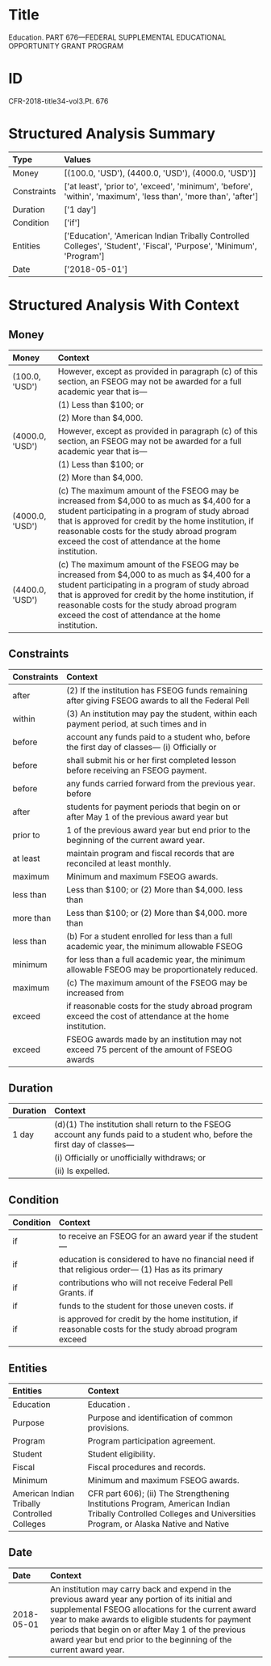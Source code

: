 # Title

 Education. PART 676—FEDERAL SUPPLEMENTAL EDUCATIONAL OPPORTUNITY GRANT PROGRAM


# ID

 CFR-2018-title34-vol3.Pt. 676


# Structured Analysis Summary

| Type        | Values                                                                                                              |
|:------------|:--------------------------------------------------------------------------------------------------------------------|
| Money       | [(100.0, 'USD'), (4400.0, 'USD'), (4000.0, 'USD')]                                                                  |
| Constraints | ['at least', 'prior to', 'exceed', 'minimum', 'before', 'within', 'maximum', 'less than', 'more than', 'after']     |
| Duration    | ['1 day']                                                                                                           |
| Condition   | ['if']                                                                                                              |
| Entities    | ['Education', 'American Indian Tribally Controlled Colleges', 'Student', 'Fiscal', 'Purpose', 'Minimum', 'Program'] |
| Date        | ['2018-05-01']                                                                                                      |


# Structured Analysis With Context

 


## Money

| Money           | Context                                                                                                                                                                                                                                                                                                     |
|:----------------|:------------------------------------------------------------------------------------------------------------------------------------------------------------------------------------------------------------------------------------------------------------------------------------------------------------|
| (100.0, 'USD')  | However, except as provided in paragraph (c) of this section, an FSEOG may not be awarded for a full academic year that is&#8212;                                                                                                                                                                           |
|                 |             (1) Less than $100; or                                                                                                                                                                                                                                                                          |
|                 |             (2) More than $4,000.                                                                                                                                                                                                                                                                           |
| (4000.0, 'USD') | However, except as provided in paragraph (c) of this section, an FSEOG may not be awarded for a full academic year that is&#8212;                                                                                                                                                                           |
|                 |             (1) Less than $100; or                                                                                                                                                                                                                                                                          |
|                 |             (2) More than $4,000.                                                                                                                                                                                                                                                                           |
| (4000.0, 'USD') | (c) The maximum amount of the FSEOG may be increased from $4,000 to as much as $4,400 for a student participating in a program of study abroad that is approved for credit by the home institution, if reasonable costs for the study abroad program exceed the cost of attendance at the home institution. |
| (4400.0, 'USD') | (c) The maximum amount of the FSEOG may be increased from $4,000 to as much as $4,400 for a student participating in a program of study abroad that is approved for credit by the home institution, if reasonable costs for the study abroad program exceed the cost of attendance at the home institution. |


## Constraints

| Constraints   | Context                                                                                                  |
|:--------------|:---------------------------------------------------------------------------------------------------------|
| after         | (2) If the institution has FSEOG funds remaining  after giving FSEOG awards to all the Federal Pell      |
| within        | (3) An institution may pay the student,  within each payment period, at such times and in                |
| before        | account any funds paid to a student who, before the first day of classes&#8212; (i) Officially or        |
| before        | shall submit his or her first completed lesson before  receiving an FSEOG payment.                       |
| before        | any funds carried forward from the previous year. before                                                 |
| after         | students for payment periods that begin on or after May 1 of the previous award year but                 |
| prior to      | 1 of the previous award year but end prior to  the beginning of the current award year.                  |
| at least      | maintain program and fiscal records that are reconciled at least  monthly.                               |
| maximum       | Minimum and  maximum  FSEOG awards.                                                                      |
| less than     | Less than $100; or (2) More than $4,000. less than                                                       |
| more than     | Less than $100; or (2) More than $4,000. more than                                                       |
| less than     | (b) For a student enrolled for  less than a full academic year, the minimum allowable FSEOG              |
| minimum       | for less than a full academic year, the minimum  allowable FSEOG may be proportionately reduced.         |
| maximum       | (c) The  maximum amount of the FSEOG may be increased from                                               |
| exceed        | if reasonable costs for the study abroad program exceed  the cost of attendance at the home institution. |
| exceed        | FSEOG awards made by an institution may not exceed 75 percent of the amount of FSEOG awards              |


## Duration

| Duration   | Context                                                                                                                          |
|:-----------|:---------------------------------------------------------------------------------------------------------------------------------|
| 1 day      | (d)(1) The institution shall return to the FSEOG account any funds paid to a student who, before the first day of classes&#8212; |
|            |             (i) Officially or unofficially withdraws; or                                                                         |
|            |             (ii) Is expelled.                                                                                                    |


## Condition

| Condition   | Context                                                                                                 |
|:------------|:--------------------------------------------------------------------------------------------------------|
| if          | to receive an FSEOG for an award year if  the student&#8212;                                            |
| if          | education is considered to have no financial need if that religious order&#8212; (1) Has as its primary |
| if          | contributions who will not receive Federal Pell Grants. if                                              |
| if          | funds to the student for those uneven costs. if                                                         |
| if          | is approved for credit by the home institution, if reasonable costs for the study abroad program exceed |


## Entities

| Entities                                     | Context                                                                                                                                                        |
|:---------------------------------------------|:---------------------------------------------------------------------------------------------------------------------------------------------------------------|
| Education                                    | Education .                                                                                                                                                    |
| Purpose                                      | Purpose  and identification of common provisions.                                                                                                              |
| Program                                      | Program  participation agreement.                                                                                                                              |
| Student                                      | Student  eligibility.                                                                                                                                          |
| Fiscal                                       | Fiscal  procedures and records.                                                                                                                                |
| Minimum                                      | Minimum  and maximum FSEOG awards.                                                                                                                             |
| American Indian Tribally Controlled Colleges | CFR part 606); (ii) The Strengthening Institutions Program, American Indian Tribally Controlled Colleges and Universities Program, or Alaska Native and Native |


## Date

| Date       | Context                                                                                                                                                                                                                                                                                                                                |
|:-----------|:---------------------------------------------------------------------------------------------------------------------------------------------------------------------------------------------------------------------------------------------------------------------------------------------------------------------------------------|
| 2018-05-01 | An institution may carry back and expend in the previous award year any portion of its initial and supplemental FSEOG allocations for the current award year to make awards to eligible students for payment periods that begin on or after May 1 of the previous award year but end prior to the beginning of the current award year. |


